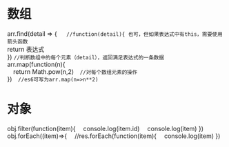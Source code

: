 # 数组
arr.find(detail => { &emsp; `//function(detail){ 也可，但如果表达式中有this，需要使用箭头函数`  
  return  表达式  
}) `//判断数组中的每个元素（detail），返回满足表达式的一条数据`  
arr.map(function(n){  
&emsp;return Math.pow(n,2)&emsp;`//对每个数组元素的操作`  
})&emsp;`//es6可写为arr.map(n=>n**2)`  
# 对象
obj.filter(function(item){
&emsp;console.log(item.id)
&emsp;console.log(item)
})
obj.forEach((item)=>{ &emsp;//res.forEach(function(item){
&emsp;console.log(item)
})
